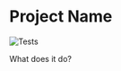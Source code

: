 # Project Name

![Tests](https://github.com/zohassadar/base-project-example/actions/workflows/tests.yaml/badge.svg)

What does it do?

